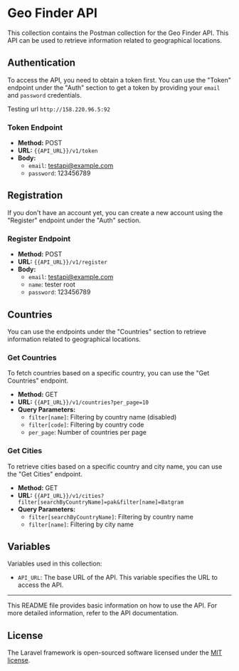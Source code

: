 # Geo Finder API

This collection contains the Postman collection for the Geo Finder API. This API can be used to retrieve information related to geographical locations.

## Authentication

To access the API, you need to obtain a token first. You can use the "Token" endpoint under the "Auth" section to get a token by providing your `email` and `password` credentials.

Testing url `http://158.220.96.5:92`

### Token Endpoint

- **Method:** POST
- **URL:** `{{API_URL}}/v1/token`
- **Body:**
  - `email`: testapi@example.com
  - `password`: 123456789

## Registration

If you don't have an account yet, you can create a new account using the "Register" endpoint under the "Auth" section.

### Register Endpoint

- **Method:** POST
- **URL:** `{{API_URL}}/v1/register`
- **Body:**
  - `email`: testapi@example.com
  - `name`: tester root
  - `password`: 123456789

## Countries

You can use the endpoints under the "Countries" section to retrieve information related to geographical locations.

### Get Countries

To fetch countries based on a specific country, you can use the "Get Countries" endpoint.

- **Method:** GET
- **URL:** `{{API_URL}}/v1/countries?per_page=10`
- **Query Parameters:**
  - `filter[name]`: Filtering by country name (disabled)
  - `filter[code]`: Filtering by country code
  - `per_page`: Number of countries per page

### Get Cities

To retrieve cities based on a specific country and city name, you can use the "Get Cities" endpoint.

- **Method:** GET
- **URL:** `{{API_URL}}/v1/cities?filter[searchByCountryName]=pak&filter[name]=Batgram`
- **Query Parameters:**
  - `filter[searchByCountryName]`: Filtering by country name
  - `filter[name]`: Filtering by city name

## Variables

Variables used in this collection:

- `API_URL`: The base URL of the API. This variable specifies the URL to access the API.

---
This README file provides basic information on how to use the API. For more detailed information, refer to the API documentation.


## License

The Laravel framework is open-sourced software licensed under the [MIT license](https://opensource.org/licenses/MIT).

